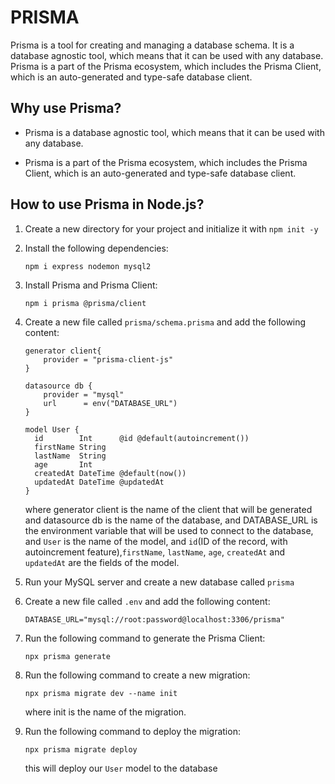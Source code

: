 # PRISMA

Prisma is a tool for creating and managing a database schema. It is a database agnostic tool, which means that it can be used with any database. Prisma is a part of the Prisma ecosystem, which includes the Prisma Client, which is an auto-generated and type-safe database client.

## Why use Prisma?

- Prisma is a database agnostic tool, which means that it can be used with any database.

- Prisma is a part of the Prisma ecosystem, which includes the Prisma Client, which is an auto-generated and type-safe database client.

## How to use Prisma in Node.js?

1. Create a new directory for your project and initialize it with `npm init -y`

2. Install the following dependencies:

   ```
   npm i express nodemon mysql2
   ```

3. Install Prisma and Prisma Client:

   ```
   npm i prisma @prisma/client
   ```

4. Create a new file called `prisma/schema.prisma` and add the following content:

   ```
   generator client{
       provider = "prisma-client-js"
   }

   datasource db {
       provider = "mysql"
       url      = env("DATABASE_URL")
   }

   model User {
     id        Int      @id @default(autoincrement())
     firstName String
     lastName  String
     age       Int
     createdAt DateTime @default(now())
     updatedAt DateTime @updatedAt
   }
   ```

   where generator client is the name of the client that will be generated and datasource db is the name of the database, and DATABASE_URL is the environment variable that will be used to connect to the database,
   and `User` is the name of the model, and `id`(ID of the record, with autoincrement feature),`firstName`, `lastName`, `age`, `createdAt` and `updatedAt` are the fields of the model.

5. Run your MySQL server and create a new database called `prisma`

6. Create a new file called `.env` and add the following content:

   ```
   DATABASE_URL="mysql://root:password@localhost:3306/prisma"
   ```

7. Run the following command to generate the Prisma Client:

   ```
   npx prisma generate
   ```

8. Run the following command to create a new migration:

   ```
   npx prisma migrate dev --name init
   ```

   where init is the name of the migration.

9. Run the following command to deploy the migration:

   ```
   npx prisma migrate deploy
   ```

   this will deploy our `User` model to the database
